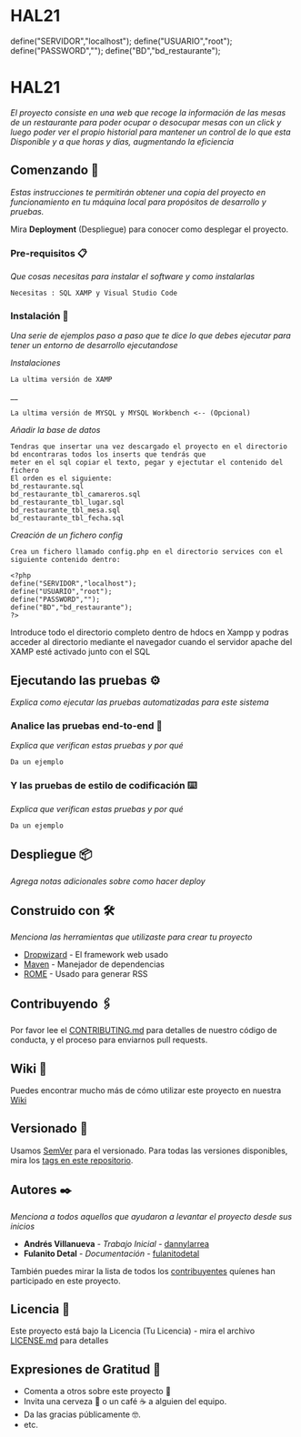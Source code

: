 # HAL21
define("SERVIDOR","localhost");
define("USUARIO","root");
define("PASSWORD","");
define("BD","bd_restaurante");

# HAL21

_El proyecto consiste en una web que recoge la información de las mesas de un restaurante para poder ocupar o desocupar mesas con un click y luego poder ver el propio historial para mantener un control de lo que esta Disponible y a que horas y dias, augmentando la eficiencia_

## Comenzando 🚀

_Estas instrucciones te permitirán obtener una copia del proyecto en funcionamiento en tu máquina local para propósitos de desarrollo y pruebas._

Mira **Deployment** (Despliegue) para conocer como desplegar el proyecto.


### Pre-requisitos 📋

_Que cosas necesitas para instalar el software y como instalarlas_

```
Necesitas : SQL XAMP y Visual Studio Code
```

### Instalación 🔧

_Una serie de ejemplos paso a paso que te dice lo que debes ejecutar para tener un entorno de desarrollo ejecutandose_

_Instalaciones_

```
La ultima versión de XAMP
```

__

```
La ultima versión de MYSQL y MYSQL Workbench <-- (Opcional)
```
_Añadir la base de datos_

```
Tendras que insertar una vez descargado el proyecto en el directorio bd encontraras todos los inserts que tendrás que 
meter en el sql copiar el texto, pegar y ejectutar el contenido del fichero
El orden es el siguiente:
bd_restaurante.sql
bd_restaurante_tbl_camareros.sql
bd_restaurante_tbl_lugar.sql
bd_restaurante_tbl_mesa.sql
bd_restaurante_tbl_fecha.sql
```
_Creación de un fichero config_
```
Crea un fichero llamado config.php en el directorio services con el siguiente contenido dentro:
```
```
<?php
define("SERVIDOR","localhost");
define("USUARIO","root");
define("PASSWORD","");
define("BD","bd_restaurante");
?>
```
Introduce todo el directorio completo dentro de hdocs en Xampp y podras acceder al directorio mediante el navegador cuando el servidor apache del XAMP esté activado junto con el SQL
## Ejecutando las pruebas ⚙️

_Explica como ejecutar las pruebas automatizadas para este sistema_

### Analice las pruebas end-to-end 🔩

_Explica que verifican estas pruebas y por qué_

```
Da un ejemplo
```

### Y las pruebas de estilo de codificación ⌨️

_Explica que verifican estas pruebas y por qué_

```
Da un ejemplo
```

## Despliegue 📦

_Agrega notas adicionales sobre como hacer deploy_

## Construido con 🛠️

_Menciona las herramientas que utilizaste para crear tu proyecto_

* [Dropwizard](http://www.dropwizard.io/1.0.2/docs/) - El framework web usado
* [Maven](https://maven.apache.org/) - Manejador de dependencias
* [ROME](https://rometools.github.io/rome/) - Usado para generar RSS

## Contribuyendo 🖇️

Por favor lee el [CONTRIBUTING.md](https://gist.github.com/villanuevand/xxxxxx) para detalles de nuestro código de conducta, y el proceso para enviarnos pull requests.

## Wiki 📖

Puedes encontrar mucho más de cómo utilizar este proyecto en nuestra [Wiki](https://github.com/tu/proyecto/wiki)

## Versionado 📌

Usamos [SemVer](http://semver.org/) para el versionado. Para todas las versiones disponibles, mira los [tags en este repositorio](https://github.com/tu/proyecto/tags).

## Autores ✒️

_Menciona a todos aquellos que ayudaron a levantar el proyecto desde sus inicios_

* **Andrés Villanueva** - *Trabajo Inicial* - [dannylarrea](https://github.com/dannylarrea)
* **Fulanito Detal** - *Documentación* - [fulanitodetal](#fulanito-de-tal)

También puedes mirar la lista de todos los [contribuyentes](https://github.com/your/project/contributors) quíenes han participado en este proyecto. 

## Licencia 📄

Este proyecto está bajo la Licencia (Tu Licencia) - mira el archivo [LICENSE.md](LICENSE.md) para detalles

## Expresiones de Gratitud 🎁

* Comenta a otros sobre este proyecto 📢
* Invita una cerveza 🍺 o un café ☕ a alguien del equipo. 
* Da las gracias públicamente 🤓.
* etc.
